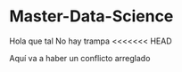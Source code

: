 # Master-Data-Science
Hola que tal
No hay trampa
<<<<<<< HEAD

Aquí va a haber un conflicto arreglado
